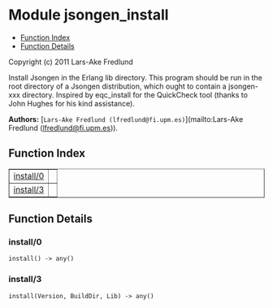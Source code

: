 

# Module jsongen_install #
* [Function Index](#index)
* [Function Details](#functions)

Copyright (c) 2011 Lars-Ake Fredlund

Install Jsongen in the Erlang lib directory.  This program
should be run in the root directory of a Jsongen distribution,
which ought to contain a jsongen-xxx directory.
Inspired by eqc_install for the QuickCheck tool
(thanks to John Hughes for his kind assistance).

__Authors:__ [`Lars-Ake Fredlund (lfredlund@fi.upm.es)`](mailto:Lars-Ake Fredlund (lfredlund@fi.upm.es)).

<a name="index"></a>

## Function Index ##


<table width="100%" border="1" cellspacing="0" cellpadding="2" summary="function index"><tr><td valign="top"><a href="#install-0">install/0</a></td><td></td></tr><tr><td valign="top"><a href="#install-3">install/3</a></td><td></td></tr></table>


<a name="functions"></a>

## Function Details ##

<a name="install-0"></a>

### install/0 ###

`install() -> any()`

<a name="install-3"></a>

### install/3 ###

`install(Version, BuildDir, Lib) -> any()`

